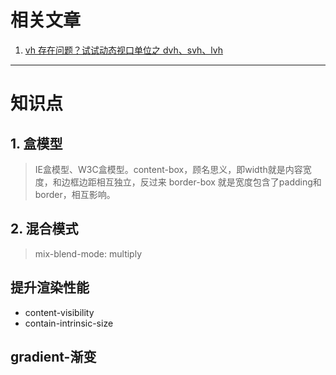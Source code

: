 # 相关文章

1.  [vh 存在问题？试试动态视口单位之 dvh、svh、lvh](https://mp.weixin.qq.com/s/pCSCQ2GwMEUjc3SS1iSZzQ)

***

# 知识点

## 1. 盒模型

> IE盒模型、W3C盒模型。content-box，顾名思义，即width就是内容宽度，和边框边距相互独立，反过来 border-box 就是宽度包含了padding和border，相互影响。

## 2. 混合模式

> mix-blend-mode: multiply

## 提升渲染性能
* content-visibility
* contain-intrinsic-size

## gradient-渐变
